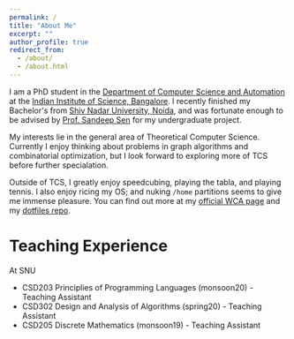 ```yaml
---
permalink: /
title: "About Me"
excerpt: ""
author_profile: true
redirect_from: 
  - /about/
  - /about.html
---
```


I am a PhD student in the [Department of Computer Science and Automation](https://www.csa.iisc.ac.in/) 
at the [Indian Institute of Science, Bangalore](https://www.iisc.ac.in/). I recently finished my 
Bachelor's from [Shiv Nadar University, Noida](https://snu.edu.in/), and was fortunate enough to be 
advised by [Prof. Sandeep Sen](http://www.cse.iitd.ernet.in/~ssen/) for my undergraduate project.

My interests lie in the general area of Theoretical Computer Science. Currently I enjoy thinking 
about problems in graph algorithms and combinatorial optimization, but I look forward to exploring 
more of TCS before further specialation.

Outside of TCS, I greatly enjoy speedcubing, playing the tabla, and playing tennis. I also enjoy
ricing my OS; and nuking `/home` partitions seems to give me immense pleasure. You can find out 
more at my [official WCA page](https://www.worldcubeassociation.org/persons/2018SUBR03) and my 
[dotfiles repo](https://github.com/adisubru/dotfiles).

# Teaching Experience
At SNU
 - CSD203 Principlies of Programming Languages (monsoon20) - Teaching Assistant
 - CSD302 Design and Analysis of Algorithms (spring20) - Teaching Assistant
 - CSD205 Discrete Mathematics (monsoon19) - Teaching Assistant

